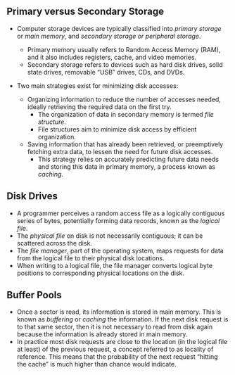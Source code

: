 ## Primary versus Secondary Storage
- Computer storage devices are typically classified into *primary storage* or *main memory*, and *secondary storage *or* peripheral storage*. 
    - Primary memory usually refers to Random Access Memory (RAM), and it also includes registers, cache, and video memories.
    - Secondary storage refers to devices such as hard disk drives, solid state drives, removable “USB” drives, CDs, and DVDs.

- Two main strategies exist for minimizing disk accesses:
    - Organizing information to reduce the number of accesses needed, ideally retrieving the required data on the first try.
        - The organization of data in secondary memory is termed *file structure*.
        - File structures aim to minimize disk access by efficient organization.
    - Saving information that has already been retrieved, or preemptively fetching extra data, to lessen the need for future disk accesses.
        - This strategy relies on accurately predicting future data needs and storing this data in primary memory, a process known as *caching*.

## Disk Drives
- A programmer perceives a random access file as a logically contiguous series of bytes, potentially forming data records, known as the *logical file*.
- The *physical file* on disk is not necessarily contiguous; it can be scattered across the disk.
- The *file manager*, part of the operating system, maps requests for data from the logical file to their physical disk locations.
- When writing to a logical file, the file manager converts logical byte positions to corresponding physical locations on the disk.

## Buffer Pools
- Once a sector is read, its information is stored in main memory. This is known as *buffering* or *caching* the information. If the next disk request is to that same sector, then it is not necessary to read from disk again because the information is already stored in main memory.
- In practice most disk requests are close to the location (in the logical file at least) of the previous request, a concept referred to as locality of reference. This means that the probability of the next request “hitting the cache” is much higher than chance would indicate.